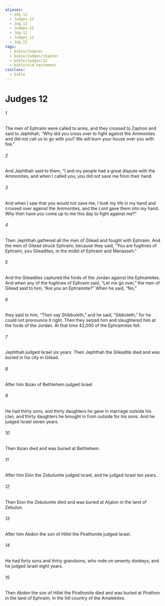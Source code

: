 ```yaml
---
aliases:
  - Jdg 12
  - Judges.12
  - Jdg.12
  - Judges-12
  - Jdg-12
  - Judges_12
  - Jdg_12
tags:
  - bible/chapter
  - bible/Judges/chapter
  - bible/Judges/12
  - bible/old testament
cssclass:
  - bible
---
```


# Judges 12

###### 1
The men of Ephraim were called to arms, and they crossed to Zaphon and said to Jephthah, “Why did you cross over to fight against the Ammonites and did not call us to go with you? We will burn your house over you with fire.”
###### 2
And Jephthah said to them, “I and my people had a great dispute with the Ammonites, and when I called you, you did not save me from their hand.
###### 3
And when I saw that you would not save me, I took my life in my hand and crossed over against the Ammonites, and the Lord gave them into my hand. Why then have you come up to me this day to fight against me?”
###### 4
Then Jephthah gathered all the men of Gilead and fought with Ephraim. And the men of Gilead struck Ephraim, because they said, “You are fugitives of Ephraim, you Gileadites, in the midst of Ephraim and Manasseh.”
###### 5
And the Gileadites captured the fords of the Jordan against the Ephraimites. And when any of the fugitives of Ephraim said, “Let me go over,” the men of Gilead said to him, “Are you an Ephraimite?” When he said, “No,”
###### 6
they said to him, “Then say Shibboleth,” and he said, “Sibboleth,” for he could not pronounce it right. Then they seized him and slaughtered him at the fords of the Jordan. At that time 42,000 of the Ephraimites fell.
###### 7
Jephthah judged Israel six years. Then Jephthah the Gileadite died and was buried in his city in Gilead.
###### 8
After him Ibzan of Bethlehem judged Israel.
###### 9
He had thirty sons, and thirty daughters he gave in marriage outside his clan, and thirty daughters he brought in from outside for his sons. And he judged Israel seven years.
###### 10
Then Ibzan died and was buried at Bethlehem.
###### 11
After him Elon the Zebulunite judged Israel, and he judged Israel ten years.
###### 12
Then Elon the Zebulunite died and was buried at Aijalon in the land of Zebulun.
###### 13
After him Abdon the son of Hillel the Pirathonite judged Israel.
###### 14
He had forty sons and thirty grandsons, who rode on seventy donkeys, and he judged Israel eight years.
###### 15
Then Abdon the son of Hillel the Pirathonite died and was buried at Pirathon in the land of Ephraim, in the hill country of the Amalekites.


